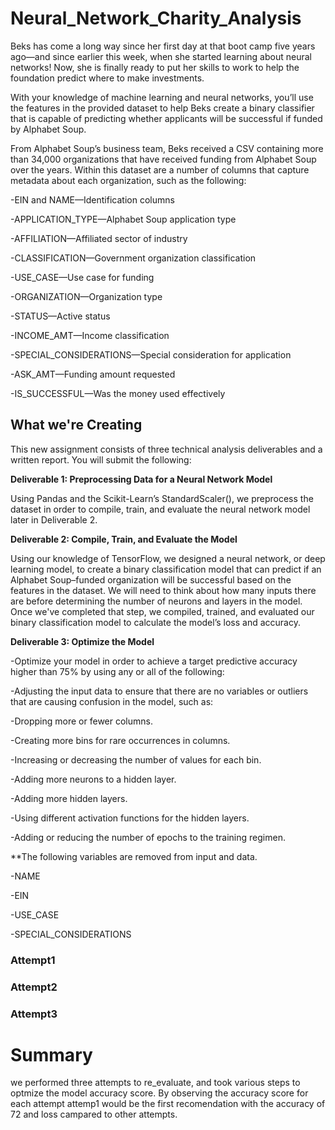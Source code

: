 # Neural_Network_Charity_Analysis

Beks has come a long way since her first day at that boot camp five years ago—and since earlier this week, when she started learning about neural networks! Now, she is finally ready to put her skills to work to help the foundation predict where to make investments.

With your knowledge of machine learning and neural networks, you’ll use the features in the provided dataset to help Beks create a binary classifier that is capable of predicting whether applicants will be successful if funded by Alphabet Soup.

From Alphabet Soup’s business team, Beks received a CSV containing more than 34,000 organizations that have received funding from Alphabet Soup over the years. Within this dataset are a number of columns that capture metadata about each organization, such as the following:

-EIN and NAME—Identification columns

-APPLICATION_TYPE—Alphabet Soup application type

-AFFILIATION—Affiliated sector of industry

-CLASSIFICATION—Government organization classification

-USE_CASE—Use case for funding

-ORGANIZATION—Organization type

-STATUS—Active status

-INCOME_AMT—Income classification

-SPECIAL_CONSIDERATIONS—Special consideration for application

-ASK_AMT—Funding amount requested

-IS_SUCCESSFUL—Was the money used effectively

## What we're Creating

This new assignment consists of three technical analysis deliverables and a written report. You will submit the following:

**Deliverable 1: Preprocessing Data for a Neural Network Model**

Using Pandas and the Scikit-Learn’s StandardScaler(), we preprocess the dataset in order to compile, train, and evaluate the neural network model later in Deliverable 2.




**Deliverable 2: Compile, Train, and Evaluate the Model**

Using our knowledge of TensorFlow, we designed a neural network, or deep learning model, to create a binary classification model that can predict if an Alphabet Soup–funded organization will be successful based on the features in the dataset. We will need to think about how many inputs there are before determining the number of neurons and layers in the model. Once we've completed that step, we compiled, trained, and evaluated our binary classification model to calculate the model’s loss and accuracy.

**Deliverable 3: Optimize the Model**

-Optimize your model in order to achieve a target predictive accuracy higher than 75% by using any or all of the following:

-Adjusting the input data to ensure that there are no variables or outliers that are causing confusion in the model, such as:

-Dropping more or fewer columns.

-Creating more bins for rare occurrences in columns.

-Increasing or decreasing the number of values for each bin.

-Adding more neurons to a hidden layer.

-Adding more hidden layers.

-Using different activation functions for the hidden layers.

-Adding or reducing the number of epochs to the training regimen.

**The following variables are removed from input and data.

-NAME

-EIN

-USE_CASE

-SPECIAL_CONSIDERATIONS

### Attempt1


### Attempt2

### Attempt3

# Summary

we performed three attempts to re_evaluate, and took various steps to optmize the model accuracy score. By observing the accuracy score for each attempt attemp1 would be the first recomendation with the accuracy of 72 and loss campared to other attempts.



